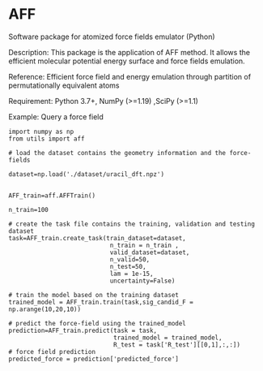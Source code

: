 # AFF
Software package for atomized force fields emulator (Python) 

Description: This package is the application of AFF method. It allows the efficient molecular potential energy surface and force fields emulation. 

Reference: Efficient force field and energy emulation through partition of permutationally equivalent atoms

Requirement: Python 3.7+, NumPy (>=1.19) ,SciPy (>=1.1)

Example: Query a force field
```
import numpy as np
from utils import aff

# load the dataset contains the geometry information and the force-fields

dataset=np.load('./dataset/uracil_dft.npz')


AFF_train=aff.AFFTrain()

n_train=100

# create the task file contains the training, validation and testing dataset 
task=AFF_train.create_task(train_dataset=dataset, 
                            n_train = n_train ,
                            valid_dataset=dataset,
                            n_valid=50,
                            n_test=50,
                            lam = 1e-15,
                            uncertainty=False)

# train the model based on the training dataset
trained_model = AFF_train.train(task,sig_candid_F = np.arange(10,20,10))

# predict the force-field using the trained_model
prediction=AFF_train.predict(task = task, 
                             trained_model = trained_model,
                             R_test = task['R_test'][[0,1],:,:])
# force field prediction
predicted_force = prediction['predicted_force']

```
